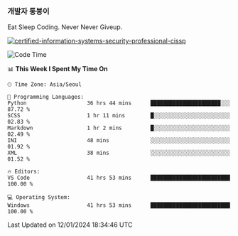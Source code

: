 ### 개발자 통붕이
Eat Sleep Coding.
Never Never Giveup.

[![certified-information-systems-security-professional-cissp](https://user-images.githubusercontent.com/44606727/157613689-acd84ec6-5f8f-4e79-89d9-a8d51f033634.png)](https://www.credly.com/badges/f394a010-85a0-450b-9136-8043af01d71c/public_url)

<!--START_SECTION:waka-->
![Code Time](http://img.shields.io/badge/Code%20Time-2%2C352%20hrs%2043%20mins-blue)

📊 **This Week I Spent My Time On** 

```text
🕑︎ Time Zone: Asia/Seoul

💬 Programming Languages: 
Python                   36 hrs 44 mins      ██████████████████████░░░   87.72 % 
SCSS                     1 hr 11 mins        █░░░░░░░░░░░░░░░░░░░░░░░░   02.83 % 
Markdown                 1 hr 2 mins         █░░░░░░░░░░░░░░░░░░░░░░░░   02.49 % 
INI                      48 mins             ░░░░░░░░░░░░░░░░░░░░░░░░░   01.92 % 
XML                      38 mins             ░░░░░░░░░░░░░░░░░░░░░░░░░   01.52 % 

🔥 Editors: 
VS Code                  41 hrs 53 mins      █████████████████████████   100.00 % 

💻 Operating System: 
Windows                  41 hrs 53 mins      █████████████████████████   100.00 % 
```


 Last Updated on 12/01/2024 18:34:46 UTC
<!--END_SECTION:waka-->
